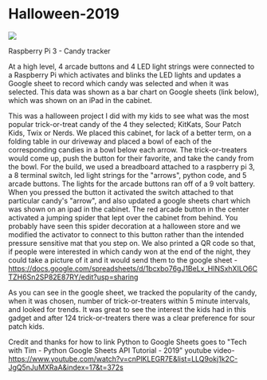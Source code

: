 # Halloween-2019
![](file/giphy.gif)


Raspberry Pi 3 - Candy tracker 

At a high level, 4 arcade buttons and 4 LED light strings were connected to a Raspberry Pi which activates and blinks the LED lights and updates a Google sheet to record which candy was selected and when it was selected. This data was shown as a bar chart on Google sheets (link below), which was shown on an iPad in the cabinet.

This was a halloween project I did with my kids to see what was the most popular trick-or-treat candy of the 4 they selected; KitKats, Sour Patch Kids, Twix or Nerds. We placed this cabinet, for lack of a better term, on a folding table in our driveway and placed a bowl of each of the corresponding candies in a bowl below each arrow. The trick-or-treaters would come up, push the button for their favorite, and take the candy from the bowl. For the build, we used a breadboard attached to a raspberry pi 3, a 8 terminal switch, led light strings for the "arrows", python code, and 5 arcade buttons. The lights for the arcade buttons ran off of a 9 volt battery. When you pressed the button it activated the switch attached to that particular candy's "arrow", and also updated a google sheets chart which was shown on an ipad in the cabinet. The red arcade button in the center activated a jumping spider that lept over the cabinet from behind. You probably have seen this spider decoration at a halloween store and we modified the activator to connect to this button rather than the intended pressure sensitive mat that you step on. We also printed a QR code so that, if people were interested in which candy won at the end of the night, they could take a picture of it and it would send them to the google sheet - https://docs.google.com/spreadsheets/d/1bcxbo76gJ1BeLx_HlNSxhXILO6CTZH6Sn2SP82E87RY/edit?usp=sharing

As you can see in the google sheet, we tracked the popularity of the candy, when it was chosen, number of trick-or-treaters within 5 minute intervals, and looked for trends. It was great to see the interest the kids had in this gadget and after 124 trick-or-treaters there was a clear preference for sour patch kids.

Credit and thanks for how to link Python to Google Sheets goes to "Tech with Tim - Python Google Sheets API Tutorial - 2019" youtube video- https://www.youtube.com/watch?v=cnPlKLEGR7E&list=LLQ9okj1k2C-JgQ5nJuMXRaA&index=17&t=372s
